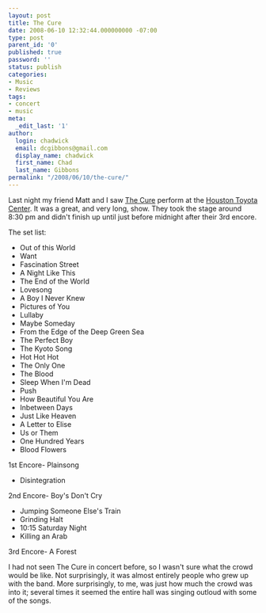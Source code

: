 ```yaml
---
layout: post
title: The Cure
date: 2008-06-10 12:32:44.000000000 -07:00
type: post
parent_id: '0'
published: true
password: ''
status: publish
categories:
- Music
- Reviews
tags:
- concert
- music
meta:
  _edit_last: '1'
author:
  login: chadwick
  email: dcgibbons@gmail.com
  display_name: chadwick
  first_name: Chad
  last_name: Gibbons
permalink: "/2008/06/10/the-cure/"
---
```

Last night my friend Matt and I saw [The Cure](http://www.thecure.com/) perform at the [Houston Toyota Center](http://www.houstontoyotacenter.com/). It was a great, and very long, show. They took the stage around 8:30 pm and didn't finish up until just before midnight after their 3rd encore.

The set list:

- Out of this World
- Want
- Fascination Street
- A Night Like This
- The End of the World
- Lovesong
- A Boy I Never Knew
- Pictures of You
- Lullaby
- Maybe Someday
- From the Edge of the Deep Green Sea
- The Perfect Boy
- The Kyoto Song
- Hot Hot Hot
- The Only One
- The Blood
- Sleep When I'm Dead
- Push
- How Beautiful You Are
- Inbetween Days
- Just Like Heaven
- A Letter to Elise
- Us or Them
- One Hundred Years
- Blood Flowers

1st Encore- Plainsong
- Disintegration

2nd Encore- Boy's Don't Cry
- Jumping Someone Else's Train
- Grinding Halt
- 10:15 Saturday Night
- Killing an Arab

3rd Encore- A Forest

I had not seen The Cure in concert before, so I wasn't sure what the crowd would be like. Not surprisingly, it was almost entirely people who grew up with the band. More surprisingly, to me, was just how much the crowd was into it; several times it seemed the entire hall was singing outloud with some of the songs.

